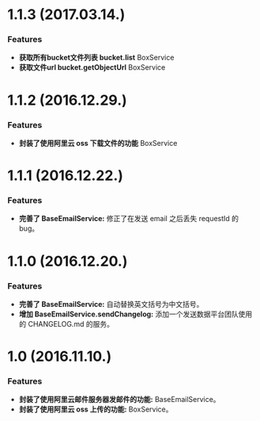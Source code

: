 # 1.1.3 (2017.03.14.)

### Features

* **获取所有bucket文件列表 bucket.list** BoxService
* **获取文件url bucket.getObjectUrl** BoxService

# 1.1.2 (2016.12.29.)

### Features

* **封装了使用阿里云 oss 下载文件的功能** BoxService

# 1.1.1 (2016.12.22.)

### Features

* **完善了 BaseEmailService:** 修正了在发送 email 之后丢失 requestId 的 bug。


# 1.1.0 (2016.12.20.)

### Features

* **完善了 BaseEmailService:** 自动替换英文括号为中文括号。
* **增加 BaseEmailService.sendChangelog:** 添加一个发送数据平台团队使用的 CHANGELOG.md 的服务。


# 1.0 (2016.11.10.)

### Features

* **封装了使用阿里云邮件服务器发邮件的功能:** BaseEmailService。
* **封装了使用阿里云 oss 上传的功能:** BoxService。

